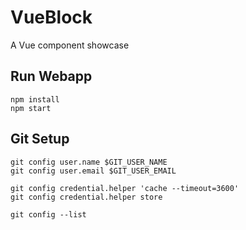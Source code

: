 VueBlock
========

A Vue component showcase


Run Webapp
----------

```
npm install 
npm start
```


Git Setup
---------
```
git config user.name $GIT_USER_NAME
git config user.email $GIT_USER_EMAIL

git config credential.helper 'cache --timeout=3600'
git config credential.helper store

git config --list
```

